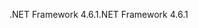 <span data-ttu-id="ace8c-101">.NET Framework 4.6.1</span><span class="sxs-lookup"><span data-stu-id="ace8c-101">.NET Framework 4.6.1</span></span>